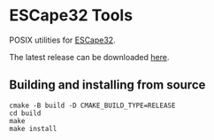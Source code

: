 ESCape32 Tools
==============

POSIX utilities for [ESCape32](https://github.com/neoxic/ESCape32).

The latest release can be downloaded [here](https://github.com/neoxic/ESCape32-Tools/releases).


Building and installing from source
-----------------------------------

```
cmake -B build -D CMAKE_BUILD_TYPE=RELEASE
cd build
make
make install
```
